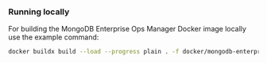 ### Running locally

For building the MongoDB Enterprise Ops Manager Docker image locally use the example command:

```bash
docker buildx build --load --progress plain . -f docker/mongodb-enterprise-ops-manager/Dockerfile -t 8.0.7 --build-arg version="8.0.7" --build-arg om_download_url="https://downloads.mongodb.com/on-prem-mms/tar/mongodb-mms-8.0.7.500.20250505T1426Z.tar.gz"
```
